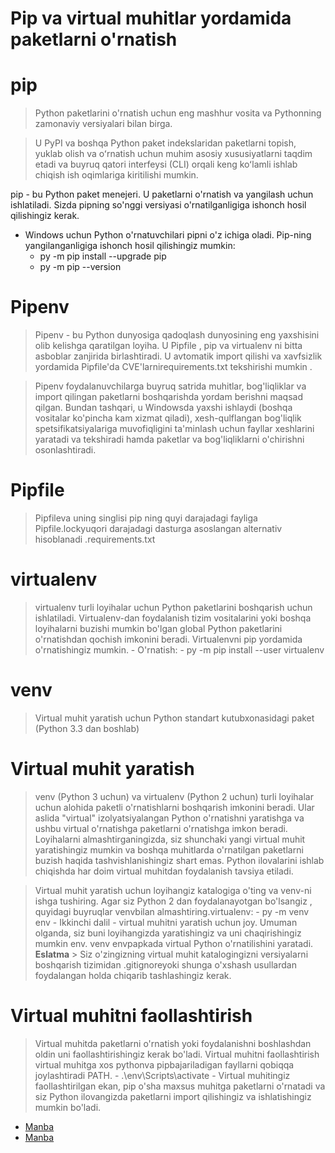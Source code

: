 # **Pip va virtual muhitlar yordamida paketlarni o'rnatish** 


# __pip__
> Python paketlarini o'rnatish uchun eng mashhur vosita va Pythonning zamonaviy versiyalari bilan birga.

> U PyPI va boshqa Python paket indekslaridan paketlarni topish, yuklab olish va oʻrnatish uchun muhim asosiy xususiyatlarni taqdim etadi va buyruq qatori interfeysi (CLI) orqali keng koʻlamli ishlab chiqish ish oqimlariga kiritilishi mumkin.

pip - bu Python paket menejeri. U paketlarni o'rnatish va yangilash uchun ishlatiladi. Sizda pipning so'nggi versiyasi o'rnatilganligiga ishonch hosil qilishingiz kerak.

- Windows uchun Python o'rnatuvchilari pipni o'z ichiga oladi. Pip-ning yangilanganligiga ishonch hosil qilishingiz mumkin:
	- py -m pip install --upgrade pip
	- py -m pip --version


# __Pipenv__

> Pipenv - bu Python dunyosiga qadoqlash dunyosining eng yaxshisini olib kelishga qaratilgan loyiha. U Pipfile , pip va virtualenv ni bitta asboblar zanjirida birlashtiradi. U avtomatik import qilishi va xavfsizlik yordamida Pipfile'da CVE'larnirequirements.txt tekshirishi mumkin .

> Pipenv foydalanuvchilarga buyruq satrida muhitlar, bog'liqliklar va import qilingan paketlarni boshqarishda yordam berishni maqsad qilgan. Bundan tashqari, u Windowsda yaxshi ishlaydi (boshqa vositalar ko'pincha kam xizmat qiladi), xesh-qulflangan bog'liqlik spetsifikatsiyalariga muvofiqligini ta'minlash uchun fayllar xeshlarini yaratadi va tekshiradi hamda paketlar va bog'liqliklarni o'chirishni osonlashtiradi.


# __Pipfile__

> Pipfileva uning singlisi pip ning quyi darajadagi fayliga Pipfile.lockyuqori darajadagi dasturga asoslangan alternativ hisoblanadi .requirements.txt



# __virtualenv__
> virtualenv turli loyihalar uchun Python paketlarini boshqarish uchun ishlatiladi. Virtualenv-dan foydalanish tizim vositalarini yoki boshqa loyihalarni buzishi mumkin bo'lgan global Python paketlarini o'rnatishdan qochish imkonini beradi. Virtualenvni pip yordamida o'rnatishingiz mumkin.
	- O'rnatish:
		- py -m pip install --user virtualenv
# __venv__
> Virtual muhit yaratish uchun Python standart kutubxonasidagi paket (Python 3.3 dan boshlab)


# __Virtual muhit yaratish__
> venv (Python 3 uchun) va virtualenv (Python 2 uchun) turli loyihalar uchun alohida paketli o'rnatishlarni boshqarish imkonini beradi. Ular aslida "virtual" izolyatsiyalangan Python o'rnatishni yaratishga va ushbu virtual o'rnatishga paketlarni o'rnatishga imkon beradi. Loyihalarni almashtirganingizda, siz shunchaki yangi virtual muhit yaratishingiz mumkin va boshqa muhitlarda o'rnatilgan paketlarni buzish haqida tashvishlanishingiz shart emas. Python ilovalarini ishlab chiqishda har doim virtual muhitdan foydalanish tavsiya etiladi.

> Virtual muhit yaratish uchun loyihangiz katalogiga o'ting va venv-ni ishga tushiring. Agar siz Python 2 dan foydalanayotgan bo'lsangiz , quyidagi buyruqlar venvbilan almashtiring.virtualenv:
	- py -m venv env
	- Ikkinchi dalil - virtual muhitni yaratish uchun joy. 
	Umuman olganda, siz buni loyihangizda yaratishingiz va uni chaqirishingiz mumkin env.
		venv envpapkada virtual Python o'rnatilishini yaratadi.
	**Eslatma**
	>  Siz o'zingizning virtual muhit katalogingizni versiyalarni boshqarish tizimidan .gitignoreyoki shunga o'xshash usullardan foydalangan holda chiqarib 		tashlashingiz kerak.

# __Virtual muhitni faollashtirish__
> Virtual muhitda paketlarni o'rnatish yoki foydalanishni boshlashdan oldin uni faollashtirishingiz kerak bo'ladi. Virtual muhitni faollashtirish virtual muhitga xos pythonva pipbajariladigan fayllarni qobiqqa joylashtiradi PATH.
	- .\env\Scripts\activate
	- Virtual muhitingiz faollashtirilgan ekan, pip o'sha maxsus muhitga paketlarni o'rnatadi va siz Python ilovangizda paketlarni import qilishingiz va 				ishlatishingiz mumkin bo'ladi.





- [Manba](https://packaging.python.org/en/latest/guides/installing-using-pip-and-virtual-environments/)
- [Manba](https://packaging.python.org/en/latest/key_projects/#pip)




















